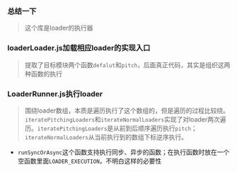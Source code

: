 ### 总结一下
> 这个库是loader的执行器

### loaderLoader.js加载相应loader的实现入口
>提取了目标模块两个函数`defalut`和`pitch`，后面真正代码，其实是组织这两种函数的执行

### LoaderRunner.js执行loader
>围绕loader数组，本质是遍历执行了这个数组的，但是遍历的过程比较绕。`iteratePitchingLoaders`和`iterateNormalLoaders`实现了对loader两次遍历。`iteratePitchingLoaders`是从前到后顺序遍历执行`pitch`；`iterateNormalLoaders`从当前执行到的数组下标逆序执行。
- `runSyncOrAsync`这个函数支持执行同步、异步的函数；在执行函数时放在一个空函数里面`LOADER_EXECUTION`，不明白这样的必要性